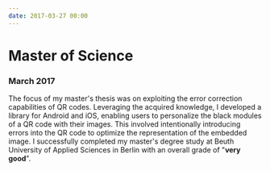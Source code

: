 ```yaml
---
date: 2017-03-27 00:00
---
```


# **Master of Science**

### March 2017

The focus of my master's thesis was on exploiting the error correction capabilities of QR codes. Leveraging the acquired knowledge, I developed a library for Android and iOS, enabling users to personalize the black modules of a QR code with their images. This involved intentionally introducing errors into the QR code to optimize the representation of the embedded image. I successfully completed my master's degree study at Beuth University of Applied Sciences in Berlin with an overall grade of "**very good**".
